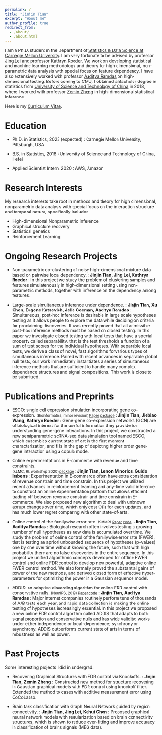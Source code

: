 ```yaml
---
permalink: /
title: "Jinjin Tian"
excerpt: "About me"
author_profile: true
redirect_from:
  - /about/
  - /about.html
---
```


I am a Ph.D. student in the Department of [Statistics & Data Science at Carnegie Mellon University](http://stat.cmu.edu). I am very fortunate to be advised by professor [Jing Lei](http://www.stat.cmu.edu/~jinglei/) and professor [Kathryn Roeder](http://www.stat.cmu.edu/~roeder/). We work on developing statistical and machine learning methodology and theory for high dimensional, non-parametric data analysis with special focus on feature dependency. I have also extensively worked with professor [Aaditya Ramdas](http://www.stat.cmu.edu/~aramdas/) on high-dimensional testing. Before coming to CMU, I obtained a Bacholor degree in statistics from [University of Science and Technology of China](http://en.ustc.edu.cn/) in 2018, where I worked with professor [Zemin Zheng](http://bs.ustc.edu.cn/english/Profile-302.html) in high-dimensional statistical inference.

Here is my [Curriculum Vitae](https://jinjint.github.io/files/cv.pdf).


Education
=======
* Ph.D. in Statistics, 2023 (expected)
: Carnegie Mellon University, Pittsburgh, USA

* B.S. in Statistics, 2018
: University of Science and Technology of China, Hefei

* Applied Scientist Intern, 2020
: AWS, Amazon


Research Interests
======
My research interests take root in methods and theory for high dimensional, nonparametric data analysis with special focus on the interaction structure and temporal nature, specifically includes

* High-dimensional Nonparametric inference
* Graphical structure recovery
* Statistical genetics
* Reinforcement Learning


Ongoing Research Projects
=======

* Non-parametric co-clustering of noisy high-dimensional mixture data based on pairwise local dependency. 
: **Jinjin Tian, Jing Lei, Kathryn Roeder**
: In this project we study the problem of clustering samples and features simulatenously in high-dimensional setting using non-parametric methods, together with inference on the dependency among features. 


* Large-scale simultaneous inference under dependence. 
: **Jinjin Tian, Xu Chen, Eugene Katsevich, Jelle Goeman, Aaditya Ramdas**
: Simultaneous, post-hoc inference is desirable in large scale hypotheses testing as it allows people to explore the data while deciding on criteria for proclaiming discoveries. It was recently proved that all admissible post-hoc inference methods must be based on closed testing. In this paper we investigate closed testing with local tests that have a special property called separability, that is the test thresholds a function of a sum of test scores for the individual hypotheses. With separable local tests, we derive a class of novel, fast algorithms forvarious types of simultaneous inference. Paired with recent advances in separable global null tests, our work immediately instantiates a series of simultaneous inference methods that are sufficient to handle many complex dependence structures and signal compositions. This work is close to be submitted.


Publications and Preprints
=======

* ESCO: single cell expression simulation incorporating gene co-expression. <small> (Bioinformatics, minor revision) [Paper](https://www.biorxiv.org/content/10.1101/2020.10.20.347211v1)  [package](https://github.com/JINJINT/ESCO)</small>
: **Jinjin Tian, Jiebiao Wang, Kathryn Roeder**
: Gene-gene co-expression networks (GCN) are of biological interest for the useful information they provide for understanding gene-gene interactions. In this project, we constructed a new semiparametric scRNA-seq data simulation tool named ESCO, which ensembles current state of art in the first moment characterization, and fills in the gap of depicting higher order gene-gene interaction using a copula model.


* Online experimentations in E-commerce with revenue and time constraints.   
<small>(ALMC, RL workshop 2020) [package](https://github.com/JINJINT/) </small>
: **Jinjin Tian, Lenon Minorics, Guido Imbens**
: Experimentation in E-commerce often have extra consideration of revenue constrain and time constrain. In this project we utilized recent advances in reinforcement learning and any-time valid inference to construct an online experimentation platform that allows efficient trading off between revenue constrain and time constrain in E-commerce. We also proposed new algorithm to deal with unknown abrupt changes over time, which only cost O(1) for each updates, and has much lower regret comparing with other state-of-arts.  


* Online control of the familywise error rate.                                                         <small>(SMMR) [Paper](https://journals.sagepub.com/eprint/AYRRKZX7XMTVHKCFYBJY/full) [code](https://github.com/JINJINT/onlineFWER) </small>
: **Jinjin Tian, Aaditya Ramdas**
: Biological research often involves testing a growing number of null hypotheses as new data is accumulated over time. We study the problem of online control of the familywise error rate (FWER), that is testing an apriori unbounded sequence of hypotheses (p-values) one by one over time without knowing the future, such that with high probability there are no false discoveries in the entire sequence. In this project we unified algorithmic concepts developed for offline FWER control and online FDR control to develop new powerful, adaptive online FWER control method. We also formally proved the substantial gains of power of the new methods, and derived closed form of effective hyper-parameters for optimizing the power in a Gaussian sequence model.


* ADDIS: an adaptive discarding algorithm for online FDR control with conservative nulls. <small>(NeurIPS, 2019) [Paper](https://papers.nips.cc/paper/9136-addis-an-adaptive-discarding-algorithm-for-online-fdr-control-with-conservative-nulls.pdf) [code](https://github.com/JINJINT/ADDIS)</small>
: **Jinjin Tian, Aaditya Ramdas**
: Major internet companies routinely perform tens of thousands of A/B tests each year, and rapid data collection is making the online testing of hypotheses increasingly essential. In this project we proposed a new online FDR control algorithm called ADDIS that adapts to both signal proportion and conservative nulls and has wide validity: works under either independence or local-dependence; synchrony or asynchrony. ADDIS outperforms current state of arts in terms of robustness as well as power. 


Past Projects
=======
Some interesting projects I did in undergrad:

* Recovering  Graphical Structures with FDR control via Knockoffs. 
: **Jinjin Tian, Zemin Zheng**
: Constructed new method for structure recovering in Gaussian graphical models with FDR control using knockoff filter. Extended the method to cases with additive measurement error using CoCoLasso.

* Brain task classification with Graph Neural Network guided by region connectivity.
: **Jinjin Tian, Jing Lei, Kehui Chen**
: Proposed graphical neural network models with regularization based on brain connectivity structures, which is shown to reduce over-fitting and improve accuracy in classification of  brains signals (MEG data).











